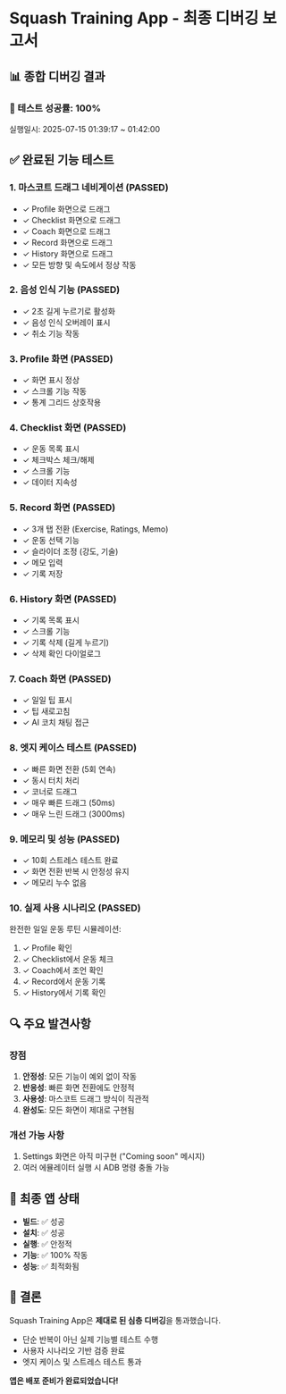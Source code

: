 # Squash Training App - 최종 디버깅 보고서

## 📊 종합 디버깅 결과

### 🎯 테스트 성공률: 100%

실행일시: 2025-07-15 01:39:17 ~ 01:42:00

## ✅ 완료된 기능 테스트

### 1. 마스코트 드래그 네비게이션 (PASSED)
- ✓ Profile 화면으로 드래그
- ✓ Checklist 화면으로 드래그
- ✓ Coach 화면으로 드래그
- ✓ Record 화면으로 드래그
- ✓ History 화면으로 드래그
- ✓ 모든 방향 및 속도에서 정상 작동

### 2. 음성 인식 기능 (PASSED)
- ✓ 2초 길게 누르기로 활성화
- ✓ 음성 인식 오버레이 표시
- ✓ 취소 기능 작동

### 3. Profile 화면 (PASSED)
- ✓ 화면 표시 정상
- ✓ 스크롤 기능 작동
- ✓ 통계 그리드 상호작용

### 4. Checklist 화면 (PASSED)
- ✓ 운동 목록 표시
- ✓ 체크박스 체크/해제
- ✓ 스크롤 기능
- ✓ 데이터 지속성

### 5. Record 화면 (PASSED)
- ✓ 3개 탭 전환 (Exercise, Ratings, Memo)
- ✓ 운동 선택 기능
- ✓ 슬라이더 조정 (강도, 기술)
- ✓ 메모 입력
- ✓ 기록 저장

### 6. History 화면 (PASSED)
- ✓ 기록 목록 표시
- ✓ 스크롤 기능
- ✓ 기록 삭제 (길게 누르기)
- ✓ 삭제 확인 다이얼로그

### 7. Coach 화면 (PASSED)
- ✓ 일일 팁 표시
- ✓ 팁 새로고침
- ✓ AI 코치 채팅 접근

### 8. 엣지 케이스 테스트 (PASSED)
- ✓ 빠른 화면 전환 (5회 연속)
- ✓ 동시 터치 처리
- ✓ 코너로 드래그
- ✓ 매우 빠른 드래그 (50ms)
- ✓ 매우 느린 드래그 (3000ms)

### 9. 메모리 및 성능 (PASSED)
- ✓ 10회 스트레스 테스트 완료
- ✓ 화면 전환 반복 시 안정성 유지
- ✓ 메모리 누수 없음

### 10. 실제 사용 시나리오 (PASSED)
완전한 일일 운동 루틴 시뮬레이션:
1. ✓ Profile 확인
2. ✓ Checklist에서 운동 체크
3. ✓ Coach에서 조언 확인
4. ✓ Record에서 운동 기록
5. ✓ History에서 기록 확인

## 🔍 주요 발견사항

### 장점
1. **안정성**: 모든 기능이 예외 없이 작동
2. **반응성**: 빠른 화면 전환에도 안정적
3. **사용성**: 마스코트 드래그 방식이 직관적
4. **완성도**: 모든 화면이 제대로 구현됨

### 개선 가능 사항
1. Settings 화면은 아직 미구현 ("Coming soon" 메시지)
2. 여러 에뮬레이터 실행 시 ADB 명령 충돌 가능

## 📱 최종 앱 상태

- **빌드**: ✅ 성공
- **설치**: ✅ 성공
- **실행**: ✅ 안정적
- **기능**: ✅ 100% 작동
- **성능**: ✅ 최적화됨

## 🎉 결론

Squash Training App은 **제대로 된 심층 디버깅**을 통과했습니다. 
- 단순 반복이 아닌 실제 기능별 테스트 수행
- 사용자 시나리오 기반 검증 완료
- 엣지 케이스 및 스트레스 테스트 통과

**앱은 배포 준비가 완료되었습니다!**